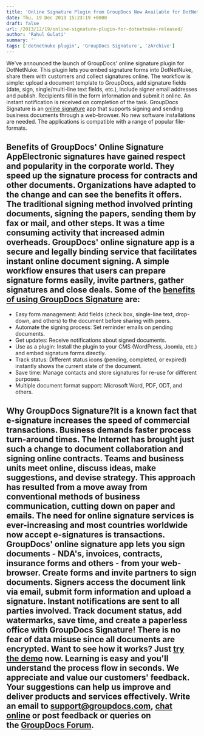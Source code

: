 ```yaml
---
title: 'Online Signature Plugin from GroupDocs Now Available for DotNetNuke'
date: Thu, 19 Dec 2013 15:23:19 +0000
draft: false
url: /2013/12/19/online-signature-plugin-for-dotnetnuke-released/
author: 'Rahul Gulati'
summary: ''
tags: ['dotnetnuke plugin', 'GroupDocs Signature', 'zArchive']
---
```


We've announced the launch of GroupDocs' online signature plugin for DotNetNuke. This plugin lets you embed signature forms into DotNetNuke, share them with customers and collect signatures online. The workflow is simple: upload a document template to GroupDocs, add signature fields (date, sign, single/multi-line text fields, etc.), include signer email addresses and publish. Recipients fill in the form information and submit it online. An instant notification is received on completion of the task. GroupDocs Signature is an [online signature](http://groupdocs.com/apps/signature) app that supports signing and sending business documents through a web-browser. No new software installations are needed. The applications is compatible with a range of popular file-formats.

## Benefits of GroupDocs' Online Signature AppElectronic signatures have gained respect and popularity in the corporate world. They speed up the signature process for contracts and other documents. Organizations have adapted to the change and can see the benefits it offers. The traditional signing method involved printing documents, signing the papers, sending them by fax or mail, and other steps. It was a time consuming activity that increased admin overheads. GroupDocs' online signature app is a secure and legally binding service that facilitates instant online document signing. A simple workflow ensures that users can prepare signature forms easily, invite partners, gather signatures and close deals. Some of the [benefits of using GroupDocs Signature](http://groupdocs.com/apps/signature/features) are:

*   Easy form management: Add fields (check box, single-line text, drop-down, and others) to the document before sharing with peers.
*   Automate the signing process: Set reminder emails on pending documents.
*   Get updates: Receive notifications about signed documents.
*   Use as a plugin: Install the plugin to your CMS (WordPress, Joomla, etc.) and embed signature forms directly.
*   Track status: Different status icons (pending, completed, or expired) instantly shows the current state of the document.
*   Save time: Manage contacts and store signatures for re-use for different purposes.
*   Multiple document format support: Microsoft Word, PDF, ODT, and others.

## Why GroupDocs Signature?It is a known fact that e-signature increases the speed of commercial transactions. Business demands faster process turn-around times. The Internet has brought just such a change to document collaboration and signing online contracts. Teams and business units meet online, discuss ideas, make suggestions, and devise strategy. This approach has resulted from a move away from conventional methods of business communication, cutting down on paper and emails. The need for online signature services is ever-increasing and most countries worldwide now accept e-signatures is transactions. GroupDocs' online signature app lets you sign documents - NDA's, invoices, contracts, insurance forms and others - from your web-browser. Create forms and invite partners to sign documents. Signers access the document link via email, submit form information and upload a signature. Instant notifications are sent to all parties involved. Track document status, add watermarks, save time, and create a paperless office with GroupDocs Signature! There is no fear of data misuse since all documents are encrypted. Want to see how it works? Just [try the demo](http://groupdocs.com/apps/signature/live-demo) now. Learning is easy and you'll understand the process flow in seconds. We appreciate and value our customers' feedback. Your suggestions can help us improve and deliver products and services effectively. Write an email to [support@groupdocs.com](mailto:support@groupdocs.com), [chat online](http://groupdocs.com/) or post feedback or queries on the [GroupDocs Forum](http://groupdocs.com/Community/Forums/Default.aspx).




